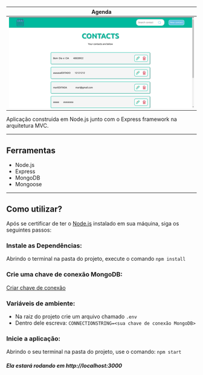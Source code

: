 | Agenda |
| :------: |
| ![](https://raw.githubusercontent.com/Lucariozin/Agenda/master/public/assets/img/schedule.png) |
Aplicação construida em Node.js junto com o Express framework na arquitetura MVC.
***
## **Ferramentas**
- Node.js
- Express
- MongoDB
- Mongoose
***
## **Como utilizar?**
Após se certificar de ter o [Node.js](https://nodejs.org/en/) instalado em sua máquina, siga os seguintes passos:

### Instale as Dependências:
Abrindo o terminal na pasta do projeto, execute o comando ```npm install```

### Crie uma chave de conexão MongoDB:
[Criar chave de conexão](https://www.mongodb.com/cloud/atlas/lp/try2?utm_content=na&utm_source=google&utm_campaign=gs_americas_brazil_search_core_brand_atlas_desktop&utm_term=mongodb%20atlas&utm_medium=cpc_paid_search&utm_ad=e&utm_ad_campaign_id=12212624308&gclid=Cj0KCQjw5uWGBhCTARIsAL70sLKJurm791hWgtDxOV1QRPxvuwivgJOXuUue4bBzl3tthaBiD8GzgNYaAocAEALw_wcB)
### Variáveis de ambiente:
- Na raiz do projeto crie um arquivo chamado ```.env```
- Dentro dele escreva: ```CONNECTIONSTRING=<sua chave de conexão MongoDB>```
### Inicie a aplicação:
Abrindo o seu terminal na pasta do projeto, use o comando: ```npm start```
##### *Ela estará rodando em http://localhost:3000*
